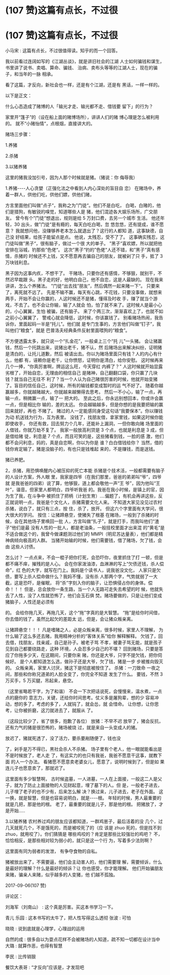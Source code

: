 # (107 赞)这篇有点长，不过很

# (107 赞)这篇有点长，不过很

小马宋 : 这篇有点长，不过很值得读。知乎的而一个回答。

我以前看过连阔如写的《江湖丛谈》，就是讲旧社会的江湖 人士如何骗钱和谋生，书里讲了说书、卖唱、算命、骗钱、 治病、卖布头等等的江湖人士，现在的骗子，和当年的一脉 相承。

看了这篇，才反向，新社会也一样，还是有个江湖，还是有 黑话，一样一样的。

以下是正文：

什么心态造成了赌博的人「输光才走、输光都不走、借钱要 留下」的行为？

家里开“篷子”的（设在船上面的赌博场所），讲讲人们的赌 博心理是怎么被利用的。 就不“小赌怡情“，点根烟，直接讲大的。

赌场三步骤：

1.养猪

2.杀猪

3.以猪养猪

这里的猪我没加引号，因为人那个时候就是猪。（猪说：你 侮辱我）

1.养猪----人心贪婪（正强化法之中看到人内心深处的盲目自 恋） 在赌场中，养着一群人，供他们吃，供他们嫖，供他们赌，

方言里面他们叫做”点子“，我称之为”门徒“。他们不是白吃， 白喝，白赌的，他们是猎狗，有敏锐的嗅觉，知道哪些人是 猪，他们混迹各大娱乐场所，广交朋友。 曾今有个”门徒“想退出，规则是给 5 万封口费，去另一个城市 生活。 他还年轻，30 出头，做”门徒“是有瘾的，每天白吃白喝，忽 悠忽悠，还有提成，谁不愿意？ 我就想问他，没赚够养老本怎么就退出了？这行的人都知 道，这事缺德，自己没 好结果，给孩子能留点是点。 他说，太残忍，受不了了。 这事确实残忍，这门徒叫做”黑子“，很有脑子，做过一个很 大的单子。 ”黑子“喜欢嫖，所以就把他安排在浴城，钓那些”色佬“。 这次”黑子“钓的”色佬“人还不错，和”黑子“真有感情，杀猪的 时候还不上钱，又不愿意再去骗自己的朋友，就被剁了只 手，抵了 3 万块钱利息。

黑子因为这事内疚，不想干了。 干赌场，只要你还有感情，不够狠，就别干，不然迟早栽跟 头。黑子走的好，他明白自己，他不自恋，这是人最缺的。 现在我来讲讲，怎么个养猪法。 ”门徒“出去找”朋友”，然后偶然一起来赌一下“。 只要来了，离死就不远了。 先是不输不赢，每天有心跳，不花钱，只要没事做，就想来 两手，开始不会让你赢的，人这时候还不是猪，懂得及时收 手，赚了就当个游戏，不去了。也不会让你输，输了人就会 怕，怕了就不来了。这时候人是最小心的，小心翼翼，生怕 被骗，还有脑子。 来了个两三次，渐渐喜欢上了，也就不如之前小心翼翼了， 警戒心就会降低，这时候，你该赢钱了。 别看赌场热闹，我告诉你，里面起码一半是“托儿”。他们就 是专门生事的，方言他们叫做“钉子”，我叫他们“粮食”，就是 巴普洛夫经典条件反射里面喂狗的“粮食”。

不方便透露太多，就只说一个“扎金花”，一般桌上三个“托 儿”一头猪。 会让猪赢钱，然后一个托跳出来，说猪出老千，猪不认，然 后赌场出来解决纠纷，证明猪是清白的，让托儿道歉，然后 被请出去。你以为赌场里面只有钱？人的内心有什么，他都 有，诬赖你是老千，让你愤怒，证明你是清白，给你安慰。 这时候再来几个一捧，“你真厉害啊，牌运这么旺，今天穿红 内裤了？” 人这时候就开始显露劣根了，开始自恋，无理由的相信自己 是赌神，自己翻翻口袋，你只赢了几块钱？就当自己无往不 利了？当一个人认为自己赌很厉害的时候，他就开始变猪 了。盲目的信任自己，这时候，所有的输钱都变成暂时的运 气不好了。 随着你越赢越多，你就越赌越大，你就越来越懒得去思考。 然后一不小心，输了一点，再输一点，稍微赢一点，输了一 把大的。 至此之后，你永远别想回本，你或许会赢一点，但是相比你 输的，差的太远。 你会越输越多，但是你想的是我要把输的赢回来就好，再也 不赌了。 赌过的人一定能感同身受这句话“我要保本”。你以赚钱为动 机送钱为行为，互为表里。 没钱了，找朋友借，拿家里钱，如果这时候你能即使收手， 你还有救，回去努力个几年，还能补上漏洞，一但你敢向赌 场里面的人借钱，你就万劫不复了。 我家一般放高利贷是 3 个点，也就是利息是 3 成，但是借给赌 徒，利息是 7 个点，而且可笑的是，这些猪看到钱，一脸的感 激，他们都不会问利息，妈的，真是自恋啊，你以为你是 谁？白白借钱给你？ 当然，借的钱你肯定输了，猪是没脑子的，有也只是钱堆起 来的，不是赚钱，而是送钱。

猪已养肥。

2，杀猪，用恐惧唤醒内心被压抑的死亡本能 杀猪是个技术活，一般都需要有脑子的人设计方案，外人眼 里，我家是四爷（在我们那里，爸爸的弟弟叫“爷”，四爷就 是我爸爸的四弟）说了算，他够狠，道上都会敬他一声“王 爷”，因为他叫“王叶”，谐音。但家里人都明白，四爷听我爸 的。我爸在我小时候，是镇上的官，因为生了我，在斗争中 被抓住了把柄（计划生育）....偏题了，有机会再讲这些，反 正就说明一点，我爸是个文化人，杀猪需要文化人来。 不知道大家见没见过农村杀猪，说白了，就只有三点，按 住，杀了，放开。 但这六个字里面有大学问，很大很大的学问。 按住：让猪蹄悬空，使猪失了根基 在赌场，一般到了杀猪的时候，会在其他场子里唤回一批 人，方言叫做“扎子”，就是打手，而我叫他们“渣子”他们是最 没有人性的一批人，都是老油条，一般技校里面才出来混 的“黄毛”是不适合做这个的，我曾今做课题测过他们的 MMPI（明尼苏达量表），他们都是精神病倾向极高的人群。 当猪开始输的时候，他们需要钱，借了赌场，欠了钱，会由 这些人讨债。

怎么讨？ 一点点来，不会一棍子把你打死，会恐吓你，夜里抓住了打 一顿，但是都不痛不痒，摧残的是人心。 会在你家泼油漆，血淋淋的写上“欠债还钱，杀人偿命”，红 色的大字，就写在门上。我妈是个读书人，说我爸没文化， 人家只是欠债，要写上杀人偿命做什么？我妈不懂，没有杀 人那两个字，气势就弱了一大截，这是恐吓，是催眠， 将“杀”字刻入你的脑子，让恐惧侵占你的身体。偿命！！！ 但是，总会放你一条生路，当一个人无路可走失去希望的时 候，他就失去了人性，没了人性就恐怖了，他们会玉石俱 焚。赌场要做的，只是让他们变成猪脑子，人性还是必须有

的。 会给你拖几天，再拖几天，这个“拖”字真的是大智慧。 “拖”是给你时间借，你去借的钱了，虽然比起欠的差距太 远，但是，会让猪众叛亲离。

让猪蹄悬空！！！ 凡是嗜赌之人，必是众叛亲离，很多时候，家里人不理解， 为什么输了这么多还去赌，我用精神分析的“客体关系”给你 解释解释。 欠钱了，回去借，找朋友，找亲戚，自己是孙子。被老子骂 不孝，被妻子骂无能，就是孩子见到自己都要绕路走，这种 环境，人会忍多少自己的不堪？ 回到赌场，只要是答应了你拖多少天，在这期间，只要你来 赌，你还是大爷，只字不提欠钱，把你伺候好。 是个人都知道怎么选，做孙子还是大爷，欠了钱，猪是一步 步被推向毁灭的。 众叛亲离，家里人讨厌，猪这下是彻底被按住了。 杀猪：一刀致命 一夜之间，那些和你称兄道弟的人脸全变了，你完全不知道 发生了什么。 要钱，不然 3 万买手，5 万买腿，吊起来，悬空。

（这里省略若干字，为了和谐） 不会一下次把话说死，会慢慢来，温水煮，一点点的磨你的 意志力，关键，还给你时间思考。仗义多是屠狗辈，想的少 容易冲动，想的多了，考虑的多了，人就钝了，就会怂，就 会惜命。 让你想，让你思考，让你被折磨，这刀就进去了，就服从 了。

（这段比较少了，省了很多，抱歉了各位） 放猪：不早不迟 放早了，猪会反抗，还有力气的猪是很恐怖的，赌场被烧 过，就是来自一头变成人的猪。

放迟了，猪就死透了，没了活力，要杀要剐随便了，钱也没

了，剁手是万不得已，黑社会杀人不杀猪。 场子里有个老人，他一眼就能看出是不是时候放了，老人走 了，有这实力的也只有我爸，我爸不愿意干这事，就教下面 的人一个办法。 看猪愿不愿意卖老婆女儿，愿意了，说明时候到了，但是如 果连儿子也愿意卖了，那就迟了。

这里面有多少智慧啊， 古时候盗墓，一人进墓，一人在上面接，一般这二人是父 子，就为了防止上面接物的人见财起意，埋了墓下的人。但 是，一般老子进去，儿子埋了老子的也不少有，后来怎么解 决？换过来，儿子进去，老子在外面。 这一换，就是智慧，但是也容易说明白，就是----根。 年轻的时候，男人最重要的就是几把，那是他的根。 老了，最重要的就是儿子，那是他的根。 把猪放了，才是开始.....

3.以猪养猪 农村养过鸡的朋友应该都知道，一群鸡崽子，最后活着的没 几个，过几天就死几个，不是饿死的，而是被咬死了的（应 该是 zhuo 死的，但是找不到 zhuo，就用咬了）。你们猜猜是 哪些鸡咬的？肯定是那些比较强壮的鸡吧？ 不，恰恰相反，是那些相对较为弱小的，就只是这一个行 为，写着多少法则啊？

这里面有同为弱者的发泄， 有争夺食物的自私。

猪被放出来了，不需要逼，他们会主动害人的，他们需要理 解，需要倾诉，什么是最好的理解？什么是最好的倾诉？让 你也感受，你才能理解。 他们开始骗朋友来赌，骗亲人来赌，似乎越多的人变猪，他 们越不孤独。

2017-09-06(107 赞)

评论区：

刘海军（刘南山） : 这个真是厉害。买这本书学习一下。

青儿 乐园 : 这本书写的太牛了，把人性写得这么透彻 张波 : 可怕

晓晓 : 说到底就是心理学，心理战的运用

自然的成 : 很多自以为耍点花样不会被赌场的人知道，疏不知一切都在设计当中 大璐 : 就算作恶，也得有智慧

李民 : 比传销狠

餐饮大表哥 : “才反向”应该是，才发现吧